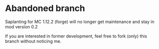 # Abandoned branch

Saplanting for MC 1.12.2 (forge) will no longer get maintenance and stay in mod version 0.2

If you are interested in former development, feel free to fork (only) this branch without noticing me.